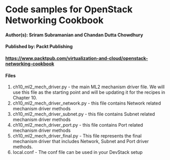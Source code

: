 # Code samples for OpenStack Networking Cookbook
#### Author(s): Sriram Subramanian and Chandan Dutta Chowdhury
#### Published by: Packt Publishing

#### https://www.packtpub.com/virtualization-and-cloud/openstack-networking-cookbook

#### Files
1. ch10_ml2_mech_driver.py - the main ML2 mechanism driver file. We will use this file as the starting point and will be updating it for the recipes in Chapter 10.
2. ch10_ml2_mech_driver_network.py - this file contains Network related mechanism driver methods
3. ch10_ml2_mech_driver_subnet.py - this file contains Subnet related mechanism driver methods
4. ch10_ml2_mech_driver_port.py - this file contains Port related mechanism driver methods 
5. ch10_ml2_mech_driver_final.py - This file represents the final mechanism driver that includes Network, Subnet and Port driver methods.
6. local.conf - The conf file can be used in your DevStack setup
